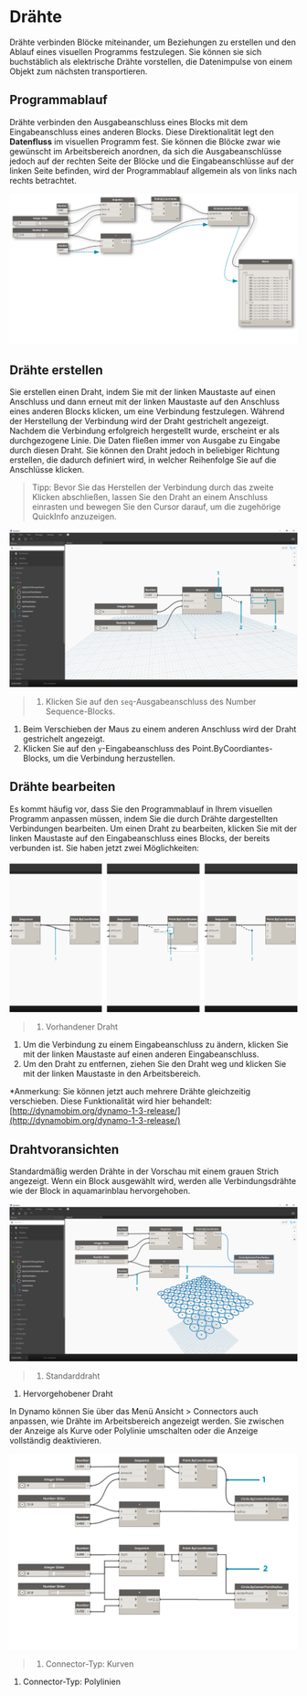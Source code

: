 # Drähte

Drähte verbinden Blöcke miteinander, um Beziehungen zu erstellen und den Ablauf eines visuellen Programms festzulegen. Sie können sie sich buchstäblich als elektrische Drähte vorstellen, die Datenimpulse von einem Objekt zum nächsten transportieren.

## Programmablauf

Drähte verbinden den Ausgabeanschluss eines Blocks mit dem Eingabeanschluss eines anderen Blocks. Diese Direktionalität legt den **Datenfluss** im visuellen Programm fest. Sie können die Blöcke zwar wie gewünscht im Arbeitsbereich anordnen, da sich die Ausgabeanschlüsse jedoch auf der rechten Seite der Blöcke und die Eingabeanschlüsse auf der linken Seite befinden, wird der Programmablauf allgemein als von links nach rechts betrachtet.

![Programmablauf](../.gitbook/assets/00-ProgramFlow.png)

## Drähte erstellen

Sie erstellen einen Draht, indem Sie mit der linken Maustaste auf einen Anschluss und dann erneut mit der linken Maustaste auf den Anschluss eines anderen Blocks klicken, um eine Verbindung festzulegen. Während der Herstellung der Verbindung wird der Draht gestrichelt angezeigt. Nachdem die Verbindung erfolgreich hergestellt wurde, erscheint er als durchgezogene Linie. Die Daten fließen immer von Ausgabe zu Eingabe durch diesen Draht. Sie können den Draht jedoch in beliebiger Richtung erstellen, die dadurch definiert wird, in welcher Reihenfolge Sie auf die Anschlüsse klicken.

> Tipp: Bevor Sie das Herstellen der Verbindung durch das zweite Klicken abschließen, lassen Sie den Draht an einem Anschluss einrasten und bewegen Sie den Cursor darauf, um die zugehörige QuickInfo anzuzeigen.

![Drähte erstellen](../.gitbook/assets/01-CreatingWires.png)

> 1. Klicken Sie auf den `seq`-Ausgabeanschluss des Number Sequence-Blocks.

1. Beim Verschieben der Maus zu einem anderen Anschluss wird der Draht gestrichelt angezeigt.
2. Klicken Sie auf den `y`-Eingabeanschluss des Point.ByCoordiantes-Blocks, um die Verbindung herzustellen.

## Drähte bearbeiten

Es kommt häufig vor, dass Sie den Programmablauf in Ihrem visuellen Programm anpassen müssen, indem Sie die durch Drähte dargestellten Verbindungen bearbeiten. Um einen Draht zu bearbeiten, klicken Sie mit der linken Maustaste auf den Eingabeanschluss eines Blocks, der bereits verbunden ist. Sie haben jetzt zwei Möglichkeiten:

![Drähte bearbeiten](../.gitbook/assets/02-EditingWires.png)

> 1. Vorhandener Draht

1. Um die Verbindung zu einem Eingabeanschluss zu ändern, klicken Sie mit der linken Maustaste auf einen anderen Eingabeanschluss.
2. Um den Draht zu entfernen, ziehen Sie den Draht weg und klicken Sie mit der linken Maustaste in den Arbeitsbereich.

\*Anmerkung: Sie können jetzt auch mehrere Drähte gleichzeitig verschieben. Diese Funktionalität wird hier behandelt: [http://dynamobim.org/dynamo-1-3-release/](http://dynamobim.org/dynamo-1-3-release/)

## Drahtvoransichten

Standardmäßig werden Drähte in der Vorschau mit einem grauen Strich angezeigt. Wenn ein Block ausgewählt wird, werden alle Verbindungsdrähte wie der Block in aquamarinblau hervorgehoben.

![Drahtvorschau](../.gitbook/assets/03-WirePreview.png)

> 1. Standarddraht

1. Hervorgehobener Draht

In Dynamo können Sie über das Menü Ansicht > Connectors auch anpassen, wie Drähte im Arbeitsbereich angezeigt werden. Sie zwischen der Anzeige als Kurve oder Polylinie umschalten oder die Anzeige vollständig deaktivieren.

![Draht-Connectors](../.gitbook/assets/04-WireConnectors.png)

> 1. Connector-Typ: Kurven

1. Connector-Typ: Polylinien
